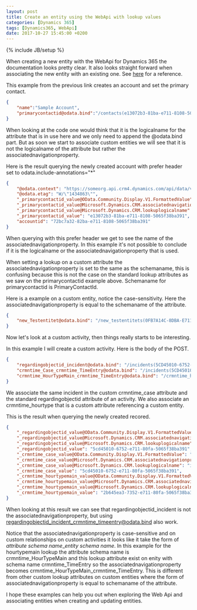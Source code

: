 ```yaml
---
layout: post
title: Create an entity using the WebApi with lookup values
categories: [Dynamics 365]
tags: [Dynamics365, WebApi]
date: 2017-10-27 15:45:00 +0200
---
```

{% include JB/setup %}

When creating a new entity with the WebApi for Dynamics 365 the documentation looks pretty clear. It also looks straight forward when associating the new entity with an existing one. See [here](https://msdn.microsoft.com/en-us/library/gg328090.aspx#Anchor_3) for a reference.

This example from the previous link creates an account and set the primary contact.

```json
{
    "name":"Sample Account",
    "primarycontactid@odata.bind":"/contacts(e13072b3-81ba-e711-8108-5065f38ba391)"
}
```

When looking at the code one would think that it is the logicalname for the attribute that is in use here and we only need to append the @odata.bind part. But as soon we start to associate custom entities we will see that it is not the logicalname of the attribute but rather the associatednavigationproperty.

Here is the result querying the newly created account with prefer header set to odata.include-annotations="*"

```json
{
    "@odata.context": "https://someorg.api.crm4.dynamics.com/api/data/v8.2/$metadata#accounts(_primarycontactid_value)/$entity",
    "@odata.etag": "W/\"1434863\"",
    "_primarycontactid_value@OData.Community.Display.V1.FormattedValue": "Sebastian Holager",
    "_primarycontactid_value@Microsoft.Dynamics.CRM.associatednavigationproperty": "primarycontactid",
    "_primarycontactid_value@Microsoft.Dynamics.CRM.lookuplogicalname": "contact",
    "_primarycontactid_value": "e13072b3-81ba-e711-8108-5065f38ba391",
    "accountid": "72bc7a32-82ba-e711-8108-5065f38ba391"
}
```

When querying with this prefer header we get to see the name of the associatednavigationproperty. In this example it's not possible to conclude if it is the logicalname or the associatednavigationproperty that is used.

When setting a lookup on a custom attribute the associatednavigationproperty is set to the same as the schemaname, this is confusing because this is not the case on the standard lookup attributes as we saw on the primarycontactid example above. Schemaname for primarycontactid is PrimaryContactId.

Here is a example on a custom entity, notice the case-sensitivity. Here the associatednavigationproperty is equal to the schemaname of the attribute.

```json
{
    "new_Testentitet@odata.bind": "/new_testentitets(0FB7A14C-8DBA-E711-810A-5065F38BD3C1)"
}
```

Now let's look at a custom activity, then things really starts to be interesting.

In this example I will create a custom activity. Here is the body of the POST.

```json
{
    "regardingobjectid_incident@odata.bind": "/incidents(5CD45010-6752-E711-80FA-5065F38BA391)",
    "crmntime_Case_crmntime_TimeEntry@odata.bind": "/incidents(5CD45010-6752-E711-80FA-5065F38BA391)",
    "crmntime_HourTypeMain_crmntime_TimeEntry@odata.bind": "/crmntime_hourtypes(2b645ea3-7352-e711-80fa-5065f38ba391)"
}
```

We associate the same incident in the custom crmntime_case attribute and the standard regardingobjectid attribute of an activity. We also associate an crmntime_hourtype that is a custom attribute referencing a custom entity.

This is the result when querying the newly created recored.

```json
{
    "_regardingobjectid_value@OData.Community.Display.V1.FormattedValue": "Test",
    "_regardingobjectid_value@Microsoft.Dynamics.CRM.associatednavigationproperty": "regardingobjectid_incident_crmntime_timeentry",
    "_regardingobjectid_value@Microsoft.Dynamics.CRM.lookuplogicalname": "incident",
    "_regardingobjectid_value": "5cd45010-6752-e711-80fa-5065f38ba391",
    "_crmntime_case_value@OData.Community.Display.V1.FormattedValue": "Test",
    "_crmntime_case_value@Microsoft.Dynamics.CRM.associatednavigationproperty": "crmntime_Case_crmntime_TimeEntry",
    "_crmntime_case_value@Microsoft.Dynamics.CRM.lookuplogicalname": "incident",
    "_crmntime_case_value": "5cd45010-6752-e711-80fa-5065f38ba391",
    "_crmntime_hourtypemain_value@OData.Community.Display.V1.FormattedValue": "Test type",
    "_crmntime_hourtypemain_value@Microsoft.Dynamics.CRM.associatednavigationproperty": "crmntime_HourTypeMain_crmntime_TimeEntry",
    "_crmntime_hourtypemain_value@Microsoft.Dynamics.CRM.lookuplogicalname": "crmntime_hourtype",
    "_crmntime_hourtypemain_value": "2b645ea3-7352-e711-80fa-5065f38ba391"
}
```

When looking at this result we can see that regardingobjectid_incident is not the associatednavigationproperty, but using regardingobjectid_incident_crmntime_timeentry@odata.bind also work.

Notice that the associatednavigationproperty is case-sensitive and on custom relationships on custom activities it looks like it take the form of *attribute schema name*_*entity schema name*. In this example for the hourtypemain lookup the attribute schema name is crmntime_HourTypeMain and this lookup attribute exist on enity with schema name crmntime_TimeEntry so the associatednavigationproperty becomes crmntime_HourTypeMain_crmntime_TimeEntry. This is different from other custom lookup attributes on custom entities where the form of associatednavigationproperty is equal to schemaname of the attribute.

I hope these examples can help you out when exploring the Web Api and associating entities when creating and updating entities.
